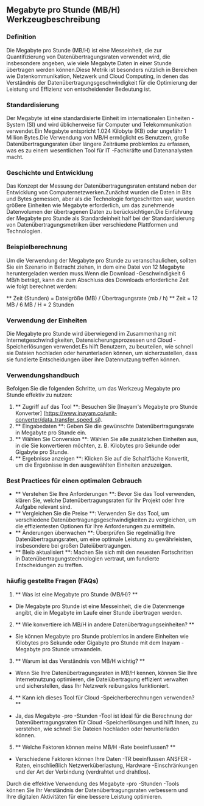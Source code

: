## Megabyte pro Stunde (MB/H) Werkzeugbeschreibung

### Definition
Die Megabyte pro Stunde (MB/H) ist eine Messeinheit, die zur Quantifizierung von Datenübertragungsraten verwendet wird, die insbesondere angeben, wie viele Megabyte Daten in einer Stunde übertragen werden können.Diese Metrik ist besonders nützlich in Bereichen wie Datenkommunikation, Netzwerk und Cloud Computing, in denen das Verständnis der Datenübertragungsgeschwindigkeit für die Optimierung der Leistung und Effizienz von entscheidender Bedeutung ist.

### Standardisierung
Der Megabyte ist eine standardisierte Einheit im internationalen Einheiten -System (SI) und wird üblicherweise für Computer und Telekommunikation verwendet.Ein Megabyte entspricht 1.024 Kilobyte (KB) oder ungefähr 1 Million Bytes.Die Verwendung von MB/H ermöglicht es Benutzern, große Datenübertragungsraten über längere Zeiträume problemlos zu erfassen, was es zu einem wesentlichen Tool für IT -Fachkräfte und Datenanalysten macht.

### Geschichte und Entwicklung
Das Konzept der Messung der Datenübertragungsraten entstand neben der Entwicklung von Computernetzwerken.Zunächst wurden die Daten in Bits und Bytes gemessen, aber als die Technologie fortgeschritten war, wurden größere Einheiten wie Megabyte erforderlich, um das zunehmende Datenvolumen der übertragenen Daten zu berücksichtigen.Die Einführung der Megabyte pro Stunde als Standardeinheit half bei der Standardisierung von Datenübertragungsmetriken über verschiedene Plattformen und Technologien.

### Beispielberechnung
Um die Verwendung der Megabyte pro Stunde zu veranschaulichen, sollten Sie ein Szenario in Betracht ziehen, in dem eine Datei von 12 Megabyte heruntergeladen werden muss.Wenn die Download -Geschwindigkeit 6 MB/h beträgt, kann die zum Abschluss des Downloads erforderliche Zeit wie folgt berechnet werden:

** Zeit (Stunden) = Dateigröße (MB) / Übertragungsrate (mb / h) **
Zeit = 12 MB / 6 MB / H = 2 Stunden

### Verwendung der Einheiten
Die Megabyte pro Stunde wird überwiegend im Zusammenhang mit Internetgeschwindigkeiten, Datensicherungsprozessen und Cloud -Speicherlösungen verwendet.Es hilft Benutzern, zu beurteilen, wie schnell sie Dateien hochladen oder herunterladen können, um sicherzustellen, dass sie fundierte Entscheidungen über ihre Datennutzung treffen können.

### Verwendungshandbuch
Befolgen Sie die folgenden Schritte, um das Werkzeug Megabyte pro Stunde effektiv zu nutzen:
1. ** Zugriff auf das Tool **: Besuchen Sie [Inayam's Megabyte pro Stunde Konverter] (https://www.inayam.co/unit-converter/data_transfer_speed_si).
2. ** Eingabedaten **: Geben Sie die gewünschte Datenübertragungsrate in Megabyte pro Stunde ein.
3. ** Wählen Sie Conversion **: Wählen Sie alle zusätzlichen Einheiten aus, in die Sie konvertieren möchten, z. B. Kilobytes pro Sekunde oder Gigabyte pro Stunde.
4. ** Ergebnisse anzeigen **: Klicken Sie auf die Schaltfläche Konvertit, um die Ergebnisse in den ausgewählten Einheiten anzuzeigen.

### Best Practices für einen optimalen Gebrauch
- ** Verstehen Sie Ihre Anforderungen **: Bevor Sie das Tool verwenden, klären Sie, welche Datenübertragungsraten für Ihr Projekt oder Ihre Aufgabe relevant sind.
- ** Vergleichen Sie die Preise **: Verwenden Sie das Tool, um verschiedene Datenübertragungsgeschwindigkeiten zu vergleichen, um die effizientesten Optionen für Ihre Anforderungen zu ermitteln.
- ** Änderungen überwachen **: Überprüfen Sie regelmäßig Ihre Datenübertragungsraten, um eine optimale Leistung zu gewährleisten, insbesondere bei großen Dateiübertragungen.
- ** Bleib aktualisiert **: Machen Sie sich mit den neuesten Fortschritten in Datenübertragungstechnologien vertraut, um fundierte Entscheidungen zu treffen.

### häufig gestellte Fragen (FAQs)

1. ** Was ist eine Megabyte pro Stunde (MB/H)? **
- Die Megabyte pro Stunde ist eine Messeinheit, die die Datenmenge angibt, die in Megabyte im Laufe einer Stunde übertragen werden.

2. ** Wie konvertiere ich MB/H in andere Datenübertragungseinheiten? **
- Sie können Megabyte pro Stunde problemlos in andere Einheiten wie Kilobytes pro Sekunde oder Gigabyte pro Stunde mit dem Inayam -Megabyte pro Stunde umwandeln.

3. ** Warum ist das Verständnis von MB/H wichtig? **
- Wenn Sie Ihre Datenübertragungsraten in MB/H kennen, können Sie Ihre Internetnutzung optimieren, die Dateiübertragung effizient verwalten und sicherstellen, dass Ihr Netzwerk reibungslos funktioniert.

4. ** Kann ich dieses Tool für Cloud -Speicherberechnungen verwenden? **
- Ja, das Megabyte -pro -Stunden -Tool ist ideal für die Berechnung der Datenübertragungsraten für Cloud -Speicherlösungen und hilft Ihnen, zu verstehen, wie schnell Sie Dateien hochladen oder herunterladen können.

5. ** Welche Faktoren können meine MB/H -Rate beeinflussen? **
- Verschiedene Faktoren können Ihre Daten -TR beeinflussen ANSFER -Raten, einschließlich Netzwerküberlastung, Hardware -Einschränkungen und der Art der Verbindung (verdrahtet und drahtlos).

Durch die effektive Verwendung des Megabyte -pro -Stunden -Tools können Sie Ihr Verständnis der Datenübertragungsraten verbessern und Ihre digitalen Aktivitäten für eine bessere Leistung optimieren.